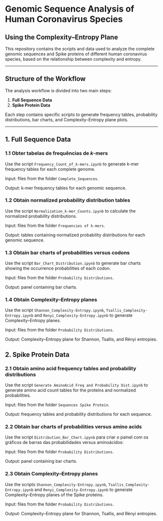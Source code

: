 # Genomic Sequence Analysis of Human Coronavirus Species
## Using the Complexity–Entropy Plane

This repository contains the scripts and data used to analyze the complete genomic sequences and Spike proteins of different human coronavirus species, based on the relationship between complexity and entropy.

---

## Structure of the Workflow

The analysis workflow is divided into two main steps:

1. **Full Sequence Data**
2. **Spike Protein Data**

Each step contains specific scripts to generate frequency tables, probability distributions, bar charts, and Complexity–Entropy plane plots.

---

## 1. Full Sequence Data

### 1.1 Obter tabelas de frequências de *k*-mers

Use the script ```Frequency_Count_of_k-mers.ipynb``` to generate k-mer frequency tables for each complete genome.

Input: files from the folder ```Complete_Sequences```.

Output: k-mer frequency tables for each genomic sequence.


### 1.2 Obtain normalized probability distribution tables

Use the script ```Normalization_k-mer_Counts.ipynb``` to calculate the normalized probability distributions.

Input: files from the folder ```Frequencies of k-mers```.

Output: tables containing normalized probability distributions for each genomic sequence.



### 1.3 Obtain bar charts of probabilities versus codons

Use the script ```Bar_Chart_Distribution.ipynb``` to generate bar charts showing the occurrence probabilities of each codon.

Input: files from the folder ```Probability Distributions```.

Output: panel containing bar charts.


### 1.4 Obtain Complexity–Entropy planes

Use the script ```Shannon_Complexity-Entropy.ipynb```, ```Tsallis_Complexity-Entropy.ipynb``` and ```Renyi_Complexity-Entropy.ipynb``` to generate Complexity–Entropy planes.

Input: files from the folder ```Probability Distributions```.

Output: Complexity–Entropy plane for Shannon, Tsallis, and Rényi entropies.



## 2. Spike Protein Data

### 2.1 Obtain amino acid frequency tables and probability distributions

Use the script ```Generate AminoAcid Freq and Probability Dist.ipynb``` to generate amino acid count tables for the proteins and normalized probabilities.

Input: files from the folder ```Sequences Spike Protein```. 

Output: frequency tables and probability distributions for each sequence.


### 2.2 Obtain bar charts of probabilities versus amino acids

Use the script ```Distribution_Bar_Chart.ipynb``` para criar o painel com os gráficos de barras das probabilidades versus aminoácidos:

Input: files from the folder ```Probability Distributions```.

Output: panel containing bar charts.


### 2.3 Obtain Complexity–Entropy planes
Use the scripts ```Shannon_Complexity-Entropy.ipynb```, ```Tsallis_Complexity-Entropy.ipynb``` and ```Renyi_Complexity-Entropy.ipynb``` to generate Complexity–Entropy planes of the Spike proteins.

Input: files from the folder ```Probability Distributions```.

Output: Complexity–Entropy plane for Shannon, Tsallis, and Rényi entropies.
